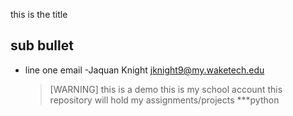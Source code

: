 this is the title

## sub bullet

-  line one email
    -Jaquan Knight jknight9@my.waketech.edu

   >[WARNING]
   >this is a demo
this is my school account
 this repository will hold my assignments/projects
 ***python
